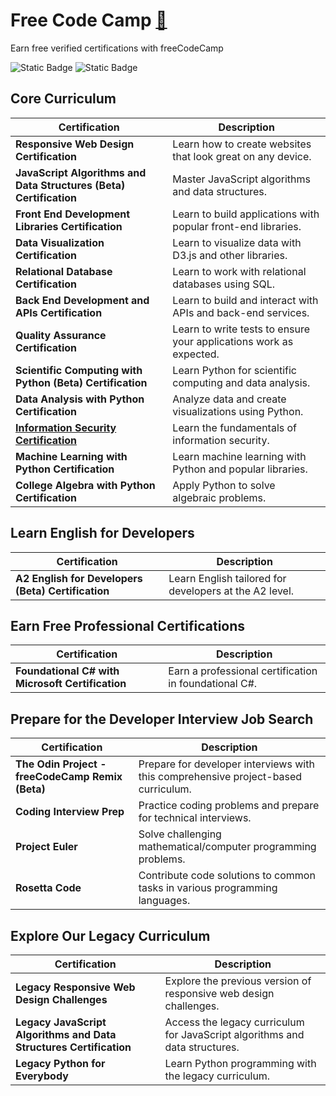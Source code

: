 # Free Code Camp [🔗](https://www.freecodecamp.org/learn/)

Earn free verified certifications with freeCodeCamp

![Static Badge](https://img.shields.io/badge/Mr.CloudExplorer-blue)
![Static Badge](https://img.shields.io/badge/Free_Code_Camp-Solution-Blue) 

## Core Curriculum
| Certification                                    | Description                                              |
|--------------------------------------------------|----------------------------------------------------------|
| **Responsive Web Design Certification**          | Learn how to create websites that look great on any device. |
| **JavaScript Algorithms and Data Structures (Beta) Certification** | Master JavaScript algorithms and data structures.         |
| **Front End Development Libraries Certification** | Learn to build applications with popular front-end libraries. |
| **Data Visualization Certification**             | Learn to visualize data with D3.js and other libraries.  |
| **Relational Database Certification**            | Learn to work with relational databases using SQL.       |
| **Back End Development and APIs Certification**  | Learn to build and interact with APIs and back-end services. |
| **Quality Assurance Certification**              | Learn to write tests to ensure your applications work as expected. |
| **Scientific Computing with Python (Beta) Certification** | Learn Python for scientific computing and data analysis.  |
| **Data Analysis with Python Certification**      | Analyze data and create visualizations using Python.      |
|[**Information Security Certification**](<Information Security Certification>)           | Learn the fundamentals of information security.           |
| **Machine Learning with Python Certification**   | Learn machine learning with Python and popular libraries. |
| **College Algebra with Python Certification**    | Apply Python to solve algebraic problems.                 |

## Learn English for Developers

| Certification                                    | Description                                              |
|--------------------------------------------------|----------------------------------------------------------|
| **A2 English for Developers (Beta) Certification** | Learn English tailored for developers at the A2 level.    |

## Earn Free Professional Certifications

| Certification                                    | Description                                              |
|--------------------------------------------------|----------------------------------------------------------|
| **Foundational C# with Microsoft Certification** | Earn a professional certification in foundational C#.     |

## Prepare for the Developer Interview Job Search

| Certification                                    | Description                                              |
|--------------------------------------------------|----------------------------------------------------------|
| **The Odin Project - freeCodeCamp Remix (Beta)** | Prepare for developer interviews with this comprehensive project-based curriculum. |
| **Coding Interview Prep**                        | Practice coding problems and prepare for technical interviews. |
| **Project Euler**                                | Solve challenging mathematical/computer programming problems. |
| **Rosetta Code**                                 | Contribute code solutions to common tasks in various programming languages. |

## Explore Our Legacy Curriculum

| Certification                                    | Description                                              |
|--------------------------------------------------|----------------------------------------------------------|
| **Legacy Responsive Web Design Challenges**      | Explore the previous version of responsive web design challenges. |
| **Legacy JavaScript Algorithms and Data Structures Certification** | Access the legacy curriculum for JavaScript algorithms and data structures. |
| **Legacy Python for Everybody**                  | Learn Python programming with the legacy curriculum.      |